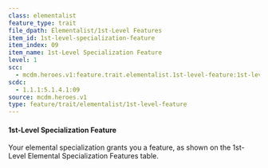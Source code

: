 ```yaml
---
class: elementalist
feature_type: trait
file_dpath: Elementalist/1st-Level Features
item_id: 1st-level-specialization-feature
item_index: 09
item_name: 1st-Level Specialization Feature
level: 1
scc:
  - mcdm.heroes.v1:feature.trait.elementalist.1st-level-feature:1st-level-specialization-feature
scdc:
  - 1.1.1:5.1.4.1:09
source: mcdm.heroes.v1
type: feature/trait/elementalist/1st-level-feature
---
```


#### 1st-Level Specialization Feature

Your elemental specialization grants you a feature, as shown on the 1st-Level Elemental Specialization Features table.
